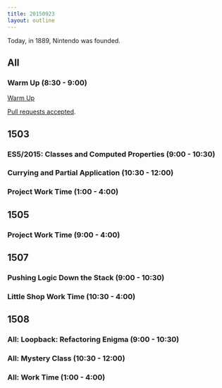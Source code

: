```yaml
---
title: 20150923
layout: outline
---
```


Today, in 1889, Nintendo was founded.

## All

### Warm Up (8:30 - 9:00)

[Warm Up](https://thewarmup.herokuapp.com)

[Pull requests accepted](https://github.com/mikedao/the-warm-up).


## 1503

### ES5/2015: Classes and Computed Properties (9:00 - 10:30)
 
### Currying and Partial Application (10:30 - 12:00)

### Project Work Time (1:00 - 4:00)


## 1505

### Project Work Time (9:00 - 4:00)


## 1507

### Pushing Logic Down the Stack (9:00 - 10:30)

### Little Shop Work Time (10:30 - 4:00)


## 1508

### All: Loopback: Refactoring Enigma (9:00 - 10:30)

### All: Mystery Class (10:30 - 12:00)

### All: Work Time (1:00 - 4:00)


